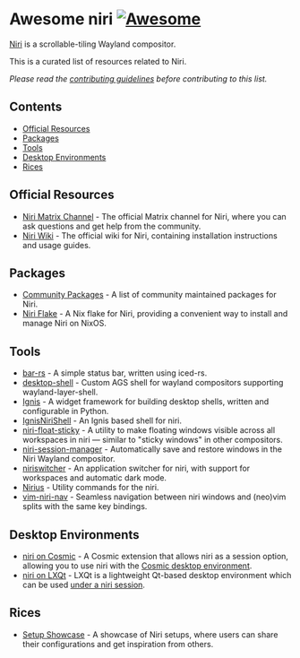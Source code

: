 <!--lint disable awesome-heading-->
# Awesome niri [![Awesome](https://awesome.re/badge-flat.svg)](https://awesome.re)

[Niri](https://github.com/YaLTeR/niri) is a scrollable-tiling Wayland compositor.

This is a curated list of resources related to Niri.

_Please read the [contributing guidelines](CONTRIBUTING.md) before contributing to this list._

## Contents
- [Official Resources](#official-resources)
- [Packages](#packages)
- [Tools](#tools)
- [Desktop Environments](#desktop-environments)
- [Rices](#rices)

## Official Resources
- [Niri Matrix Channel](https://matrix.to/#/#niri:matrix.org) - The official Matrix channel for Niri, where you can ask questions and get help from the community.
- [Niri Wiki](https://github.com/YaLTeR/niri/wiki/Getting-Started) - The official wiki for Niri, containing installation instructions and usage guides.

## Packages
- [Community Packages](https://repology.org/project/niri/packages) - A list of community maintained packages for Niri.
- [Niri Flake](https://github.com/sodiboo/niri-flake) - A Nix flake for Niri, providing a convenient way to install and manage Niri on NixOS.

## Tools
- [bar-rs](https://github.com/faervan/bar-rs) - A simple status bar, written using iced-rs.
- [desktop-shell](https://github.com/hashankur/desktop-shell) - Custom AGS shell for wayland compositors supporting wayland-layer-shell.
- [Ignis](https://github.com/linkfrg/ignis) - A widget framework for building desktop shells, written and configurable in Python.
- [IgnisNiriShell](https://github.com/lost-melody/IgnisNiriShell) - An Ignis based shell for niri.
- [niri-float-sticky](https://github.com/probeldev/niri-float-sticky) - A utility to make floating windows visible across all workspaces in niri — similar to "sticky windows" in other compositors.
- [niri-session-manager](https://github.com/MTeaHead/niri-session-manager) - Automatically save and restore windows in the Niri Wayland compositor.
- [niriswitcher](https://github.com/isaksamsten/niriswitcher) - An application switcher for niri, with support for workspaces and automatic dark mode.
- [Nirius](https://sr.ht/~tsdh/nirius) - Utility commands for the niri.
- [vim-niri-nav](https://github.com/andergrim/vim-niri-nav) - Seamless navigation between niri windows and (neo)vim splits with the same key bindings.

## Desktop Environments
- [niri on Cosmic](https://github.com/Drakulix/cosmic-ext-extra-sessions) - A Cosmic extension that allows niri as a session option, allowing you to use niri with the [Cosmic desktop environment](https://github.com/pop-os/cosmic-epoch).
- [niri on LXQt](https://lxqt-project.org) - LXQt is a lightweight Qt-based desktop environment which can be used [under a niri session](https://github.com/lxqt/lxqt/wiki/ConfigWaylandSettings).

## Rices
- [Setup Showcase](https://github.com/YaLTeR/niri/discussions/325) - A showcase of Niri setups, where users can share their configurations and get inspiration from others.
